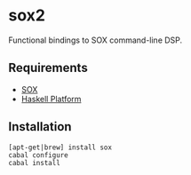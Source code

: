 
# sox2

Functional bindings to SOX command-line DSP.

## Requirements

* [SOX](sox.sourceforge.net)
* [Haskell Platform](http://www.haskell.org/platform)

## Installation

    [apt-get|brew] install sox
    cabal configure
    cabal install
